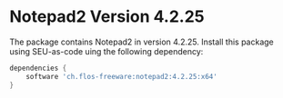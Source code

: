 # Notepad2 Version 4.2.25

The package contains Notepad2 in version 4.2.25. Install this package using
SEU-as-code uing the following dependency:
```groovy
dependencies {
    software 'ch.flos-freeware:notepad2:4.2.25:x64'
}
```
